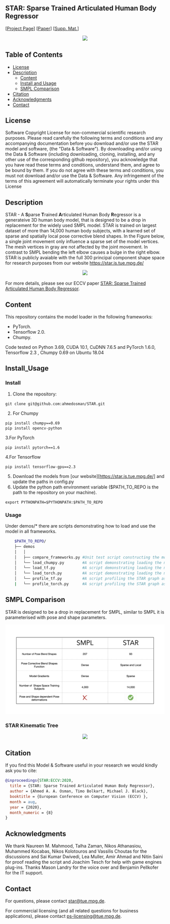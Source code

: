 ## STAR: Sparse Trained Articulated Human Body Regressor 

<!-- TODO: Replace with our arxiv link -->
<!-- [![report](https://img.shields.io/badge/arxiv-report-red)](https://arxiv.org/abs/1912.05656) -->

[[Project Page](https://star.is.tue.mpg.de/)] 
[[Paper](https://ps.is.tuebingen.mpg.de/uploads_file/attachment/attachment/618/star_paper.pdf)]
[[Supp. Mat.](https://ps.is.tuebingen.mpg.de/uploads_file/attachment/attachment/619/star_supmat.pdf)]

<p align="center">
  <img src="./images/main_teaser.png" />
</p>


## Table of Contents
  * [License](#license)
  * [Description](#description)
    * [Content](#content)
    * [Install and Usage](#Install_Usage)
    * [SMPL Comparison](#SMPLComparison)
  * [Citation](#citation)
  * [Acknowledgments](#acknowledgments)
  * [Contact](#contact)


## License

Software Copyright License for non-commercial scientific research purposes.
Please read carefully the following terms and conditions and any accompanying
documentation before you download and/or use the STAR model and
software, (the "Data & Software"). By downloading and/or using the
Data & Software (including downloading, cloning, installing, and any other use
of the corresponding github repository), you acknowledge that you have read
these terms and conditions, understand them, and agree to be bound by them. If
you do not agree with these terms and conditions, you must not download and/or
use the Data & Software. Any infringement of the terms of this agreement will
automatically terminate your rights under this License


## Description

STAR - A **S**parse **T**rained  **A**rticulated Human Body **R**egressor is a generateive 3D human body model, that is designed to be a drop in replacement for the widely used SMPL model.
STAR is trained on largest dataset of more than 14,000 human body subjects, with a learned set of sparse and spatially local pose corrective 
blend shapes. In the Figure below, a single joint movement only influence a sparse set of the model vertices. The mesh vertices in 
gray are not affected by the joint movement. In contrast to SMPL bending the left elbow causes a bulge in the right elbow.  <br/>
STAR is publicly avaiable with the full 300 principal component shape space for research purposes from our website https://star.is.tue.mpg.de/

<p align="center">
  <img src="./images/sparse_pose_correctives.png" />
</p>


 For more details, please see our ECCV paper
[STAR: Sparse Trained Articulated Human Body Regressor](https://ps.is.mpg.de/uploads_file/attachment/attachment/618/star_paper.pdf).

## Content
This repository contains the model loader in the following frameworks:
* PyTorch. 
* Tensorflow 2.0.
* Chumpy.

Code tested on Python 3.69, CUDA 10.1, CuDNN 7.6.5 and PyTorch 1.6.0, Tensorflow 2.3 , Chumpy 0.69 on Ubuntu 18.04

## Install_Usage

### Install 
1. Clone the repository: 

```Shell
git clone git@github.com:ahmedosman/STAR.git
```
2. For Chumpy
```
pip install chumpy==0.69
pip install opencv-python
```
3.For PyTorch
```
pip install pytorch==1.6
```
4.For Tensorflow
```
pip install tensorflow-gpu==2.3
```
5. Download the models from [our website][https://star.is.tue.mpg.de/] and update the paths in config.py
6. Update the python path environment variable ($PATH_TO_REPO is the path to the repository on your machine). 
```
export PYTHONPATH=$PYTHONPATH:$PATH_TO_REPO
```

### Usage

Under demos/* there are scripts demonstrating how to load and use the model in all frameworks. 
```bash
    $PATH_TO_REPO/
    ├── demos
    │   │
    │   ├── compare_frameworks.py #Unit test script constructing the model with three frameworks and comparing the output
    │   └── load_chumpy.py        #A script demonstrating loading the model in chumpy
    │   └── load_tf.py            #A script demonstrating loading the model in Tensorflow
    │   └── load_torch.py         #A script demonstrating loading the model in PyTorch
    │   └── profile_tf.py         #A script profiling the STAR graph as a function of batch Size in Tensorflow
    |   └── profile_torch.py      #A script profiling the STAR graph as a function of batch Size in PyTorch
```

## SMPL Comparison 
STAR is designed to be a drop in replacement for SMPL, similar to SMPL it is parameterised with pose and shape parameters. 

<p align="center">
  <img src="./images/smpl_vs_star.jpeg" />
</p>

### STAR Kinematic Tree
<p align="center">
  <img src="./images/star_kinematic_tree.png" />
</p>




## Citation

If you find this Model & Software useful in your research we would kindly ask you to cite:

```bibtex
@inproceedings{STAR:ECCV:2020,
  title = {STAR: Sparse Trained Articulated Human Body Regressor},
  author = {Ahmed A. A. Osman, Timo Bolkart, Michael J. Black},
  booktitle = {European Conference on Computer Vision (ECCV) },
  month = aug,
  year = {2020},
  month_numeric = {8}
}
```

## Acknowledgments
We thank Naureen M. Mahmood, Talha Zaman,  Nikos Athanasiou, Muhammed Kocabas, Nikos Kolotouros and Vassilis Choutas for the discussions 
and Sai Kumar Dwivedi, Lea Muller,  Amir Ahmad and Nitin Saini for proof reading the script and Joachim Tesch for help with game engines plug-ins.
Thanks Mason Landry for the voice over and Benjamin Pellkofer for the IT support.

## Contact

For questions, please contact [star@tue.mpg.de](mailto:star@tue.mpg.de). 

For commercial licensing (and all related questions for business applications), please contact [ps-licensing@tue.mpg.de](mailto:ps-licensing@tue.mpg.de).
